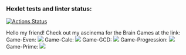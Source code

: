 ### Hexlet tests and linter status:
[![Actions Status](https://github.com/MuftakhovRuzil/php-project-45/actions/workflows/hexlet-check.yml/badge.svg)](https://github.com/MuftakhovRuzil/php-project-45/actions)

Hello my friend! Check out my ascinema for the Brain Games at the link:
Game-Even:
<a href="https://asciinema.org/a/wY3uXFL2sxqAX4PWZgDil37IE" target="_blank"><img src="https://asciinema.org/a/wY3uXFL2sxqAX4PWZgDil37IE.svg" /></a>
Game-Calc:
<a href="https://asciinema.org/a/vl1jwPIuk7v5YhpWEbFG5FgL4" target="_blank"><img src="https://asciinema.org/a/vl1jwPIuk7v5YhpWEbFG5FgL4.svg" /></a>
Game-GCD:
<a href="https://asciinema.org/a/4hS531noqE5Em5tmH7d4KoGrm" target="_blank"><img src="https://asciinema.org/a/4hS531noqE5Em5tmH7d4KoGrm.svg" /></a>
Game-Progression:
<a href="https://asciinema.org/a/IZtCwgxgK1z1bkkOPpLoMs49c" target="_blank"><img src="https://asciinema.org/a/IZtCwgxgK1z1bkkOPpLoMs49c.svg" /></a>
Game-Prime:
<a href="https://asciinema.org/a/Et0ZtSfyUeMHm0ZZA2OmcwG7i" target="_blank"><img src="https://asciinema.org/a/Et0ZtSfyUeMHm0ZZA2OmcwG7i.svg" /></a>
